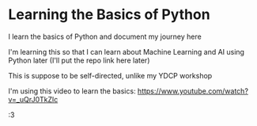 # Learning the Basics of Python
I learn the basics of Python and document my journey here

I'm learning this so that I can learn about Machine Learning and AI using Python later 
(I'll put the repo link here later)

This is suppose to be self-directed, unlike my YDCP workshop

I'm using this video to learn the basics:
https://www.youtube.com/watch?v=_uQrJ0TkZlc

:3
